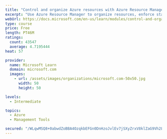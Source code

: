 ```yaml
---
title: "Control and organize Azure resources with Azure Resource Manager"
excerpt: "Use Azure Resource Manager to organize resources, enforce standards, and protect critical assets from deletion."
webUrl: https://docs.microsoft.com/en-us/learn/modules/control-and-organize-with-azure-resource-manager/
type: course
price: Free
length: PT46M
ratings:
  count: 43547
  average: 4.7195444
heat: 57

provider:
  name: Microsoft Learn
  domain: microsoft.com
  images:
    - url: /assets/images/organizations/microsoft.com-50x50.jpg
      width: 50
      height: 50

levels:
  - Intermediate

topics:
  - Azure
  - Management Tools

secured: "/WLqwMSQ8+0abwdZoBBA4OzqkbEFGn0DnHzoJvlEv7jSXyZrxV8klZaG9Vh2LbJzTnqVbQHyMdsxOZMJZYOaCB1gV32/PvkEICmsFSI++6Lv2kiAi1zYTFc5iCyVhEy+bZpUs0k02LjTwta1sX8xfuAB8mA/eOSbUXEeIonzch/r44nWDxh6VWnz8lajHKZXYqCHLGRkQXSNIc0yIuc+ZqmD9tOtCNZlYeQODXcHnQIhukNJ4B6ZMWn6s16tmevm+QseCVngMHxefQ5QOrKFfKE8rFeVjbi/JncaRzBl0AoMKUllrdNcXD+WppJ9m+27d2nkWKKdVDwes9aeOVn0k7wuJmmUxUWwe4o2SUrmMPEgSJrAB753O3RFFJRS3Dbg2QRcvW3JEx98mM4Qm+aTWrLhRez03JoQigpi4p8s+BH1tRidWKkURmexwW/h1RlW;OSC1gEx1CYSKsHq/+7VB2Q=="
---
```


